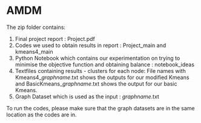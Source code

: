 # AMDM
The zip folder contains:
1. Final project report : Project.pdf
2. Codes we used to obtain results in report : Project_main and kmeans4_main
3. Python Notebook which contains our experimentation on trying to minimise the objective function and obtaining balance : notebook_ideas
4. Textfiles containing results - clusters for each node: File names with Kmeans4_$graphname$.txt shows the outputs for our modified Kmeans 
and BasicKmeans_$graphname$.txt shows the output for our basic Kmeans.
5. Graph Dataset which is used as the input : $graphname$.txt

To run the codes, please make sure that the graph datasets are in the same location as the codes are in.
